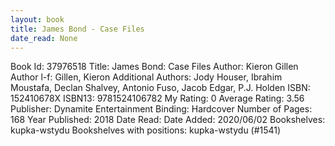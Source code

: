 ```yaml
---
layout: book
title: James Bond - Case Files
date_read: None
---
```


Book Id: 37976518
Title: James Bond: Case Files
Author: Kieron Gillen
Author l-f: Gillen, Kieron
Additional Authors: Jody Houser, Ibrahim Moustafa, Declan Shalvey, Antonio Fuso, Jacob Edgar, P.J. Holden
ISBN: 152410678X
ISBN13: 9781524106782
My Rating: 0
Average Rating: 3.56
Publisher: Dynamite Entertainment
Binding: Hardcover
Number of Pages: 168
Year Published: 2018
Date Read: 
Date Added: 2020/06/02
Bookshelves: kupka-wstydu
Bookshelves with positions: kupka-wstydu (#1541)


